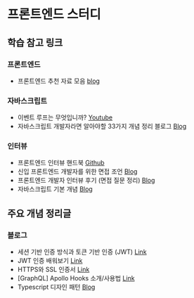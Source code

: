 # 프론트엔드 스터디 

## 학습 참고 링크 
### 프론트엔드 
- 프론트엔드 추천 자료 모음 [blog](https://velog.io/@ansrjsdn/프론트엔드-추천-자료-모음)
### 자바스크립트 
- 이벤트 루프는 무엇입니까? [Youtube](https://www.youtube.com/watch?v=8aGhZQkoFbQ)
- 자바스크립트 개발자라면 알아야할 33가지 개념 정리 블로그 [Blog](https://velog.io/@jakeseo_me/2019-03-15-2303-%EC%9E%91%EC%84%B1%EB%90%A8-rmjta5a3xh)

### 인터뷰
- 프론트엔드 인터뷰 핸드북 [Github](https://github.com/yangshun/front-end-interview-handbook)
- 신입 프론트엔드 개발자를 위한 면접 조언 [Blog](https://taegon.kim/archives/5770)
- 프론트엔드 개발자 인터뷰 후기 (면접 질문 정리) [Blog](https://velog.io/@tmmoond8/프론트엔드-개발자-인터뷰-후기-면접-질문-정리-작성-중)
- 자바스크립트 기본 개념 [Blog](https://velog.io/@cadenzah/series/Master-the-JavaScript-Interview)

## 주요 개념 정리글
### 블로그
- 세션 기반 인증 방식과 토큰 기반 인증 (JWT) [Link](https://yonghyunlee.gitlab.io/node/jwt/)
- JWT 인증 배워보기 [Link](https://github.com/leejh3224/Markdown-Archive/blob/master/jwt-guide(2).md)
- HTTPS와 SSL 인증서 [Link](https://wayhome25.github.io/cs/2018/03/11/ssl-https/)
- [GraphQL] Apollo Hooks 소개/사용법 [Link](https://www.daleseo.com/graphql-react-apollo-hooks/)
- Typescript 디자인 패턴 [Blog](https://vallista.kr/archives/)